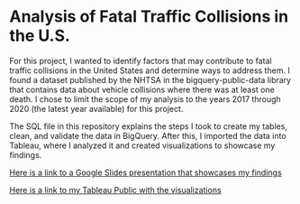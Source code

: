 # Analysis of Fatal Traffic Collisions in the U.S.

For this project, I wanted to identify factors that may contribute to fatal traffic collisions in the United States 
and determine ways to address them. I found a dataset published by the NHTSA in the bigquery-public-data library that 
contains data about vehicle collisions where there was at least one death. I chose to limit the scope of my analysis 
to the years 2017 through 2020 (the latest year available) for this project. 

The SQL file in this repository explains the steps I took to create my tables, clean, and validate the data in BigQuery. 
After this, I imported the data into Tableau, where I analyzed it and created visualizations to showcase my findings. 

[Here is a link to a Google Slides presentation that showcases my findings](https://docs.google.com/presentation/d/1aQ7hQhIWbszHsHLfbQyq3eVR3_YpVE-MukQk5fSjqcs/edit?usp=sharing)

[Here is a link to my Tableau Public with the visualizations](https://public.tableau.com/app/profile/paul.blinn)
